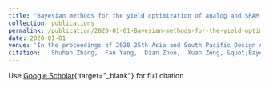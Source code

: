 ```yaml
---
title: "Bayesian methods for the yield optimization of analog and SRAM circuits"
collection: publications
permalink: /publication/2020-01-01-Bayesian-methods-for-the-yield-optimization-of-analog-and-SRAM-circuits
date: 2020-01-01
venue: 'In the proceedings of 2020 25th Asia and South Pacific Design Automation Conference (ASP-DAC)'
citation: ' Shuhan Zhang,  Fan Yang,  Dian Zhou,  Xuan Zeng, &quot;Bayesian methods for the yield optimization of analog and SRAM circuits.&quot; In the proceedings of 2020 25th Asia and South Pacific Design Automation Conference (ASP-DAC), 2020.'
---
```

Use [Google Scholar](https://scholar.google.com/scholar?q=Bayesian+methods+for+the+yield+optimization+of+analog+and+SRAM+circuits){:target="_blank"} for full citation